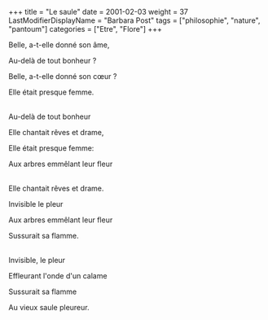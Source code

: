 +++
title = "Le saule"
date = 2001-02-03
weight = 37
LastModifierDisplayName = "Barbara Post"
tags = ["philosophie", "nature", "pantoum"]
categories = ["Etre", "Flore"]
+++

Belle, a-t-elle donné son âme,

Au-delà de tout bonheur ?

Belle, a-t-elle donné son cœur ?

Elle était presque femme.

 \
Au-delà de tout bonheur

Elle chantait rêves et drame,

Elle était presque femme:

Aux arbres emmêlant leur fleur

 \
Elle chantait rêves et drame.

Invisible le pleur

Aux arbres emmêlant leur fleur

Sussurait sa flamme.

 \
Invisible, le pleur

Effleurant l'onde d'un calame

Sussurait sa flamme

Au vieux saule pleureur.
